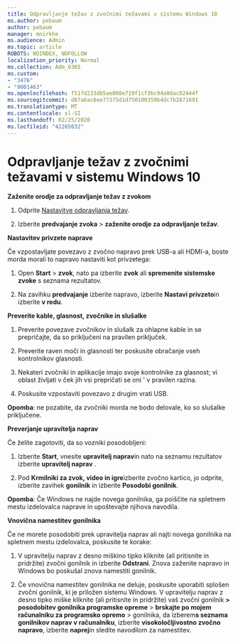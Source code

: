 ```yaml
---
title: Odpravljanje težav z zvočnimi težavami v sistemu Windows 10
ms.author: pebaum
author: pebaum
manager: mnirkhe
ms.audience: Admin
ms.topic: article
ROBOTS: NOINDEX, NOFOLLOW
localization_priority: Normal
ms.collection: Adm_O365
ms.custom:
- "3476"
- "9001463"
ms.openlocfilehash: f51fd233db5ae068e719f1cf3bc94a0dac82444f
ms.sourcegitcommit: d87a6ac6ee77375d1d750100359b4dc7b2871691
ms.translationtype: MT
ms.contentlocale: sl-SI
ms.lasthandoff: 02/25/2020
ms.locfileid: "42265032"
---
```

# <a name="troubleshooting-audio-issues-in-windows-10"></a>Odpravljanje težav z zvočnimi težavami v sistemu Windows 10

**Zaženite orodje za odpravljanje težav z zvokom**

1.  Odprite [Nastavitve odpravljanja težav](ms-settings:troubleshoot).

2.  Izberite **predvajanje zvoka** > **zaženite orodje za odpravljanje težav**.

**Nastavitev privzete naprave**

Če vzpostavljate povezavo z zvočno napravo prek USB-a ali HDMI-a, boste morda morali to napravo nastaviti kot privzetega:

1. Open **Start** > **zvok**, nato pa izberite **zvok** ali **spremenite sistemske zvoke** s seznama rezultatov.

2.  Na zavihku **predvajanje** izberite napravo, izberite **Nastavi privzeto**in izberite **v redu**.

**Preverite kable, glasnost, zvočnike in slušalke**

1. Preverite povezave zvočnikov in slušalk za ohlapne kable in se prepričajte, da so priključeni na pravilen priključek.

2. Preverite raven moči in glasnosti ter poskusite obračanje vseh kontrolnikov glasnosti.

3. Nekateri zvočniki in aplikacije imajo svoje kontrolnike za glasnost; vi oblast življati v ček jih vsi prepričati se oni ' v pravilen razina.

4. Poskusite vzpostaviti povezavo z drugim vrati USB.

**Opomba**: ne pozabite, da zvočniki morda ne bodo delovale, ko so slušalke priključene.

**Preverjanje upravitelja naprav**

Če želite zagotoviti, da so vozniki posodobljeni:

1. Izberite **Start**, vnesite **upravitelj naprav**in nato na seznamu rezultatov izberite **upravitelj naprav** .

2. Pod **Krmilniki za zvok, video in igre**izberite zvočno kartico, jo odprite, izberite zavihek **gonilnik** in izberite **Posodobi gonilnik**.

**Opomba**: Če Windows ne najde novega gonilnika, ga poiščite na spletnem mestu izdelovalca naprave in upoštevajte njihova navodila.

**Vnovična namestitev gonilnika**

Če ne morete posodobiti prek upravitelja naprav ali najti novega gonilnika na spletnem mestu izdelovalca, poskusite te korake:

1. V upravitelju naprav z desno miškino tipko kliknite (ali pritisnite in pridržite) zvočni gonilnik in izberite **Odstrani**. Znova zaženite napravo in Windows bo poskušal znova namestiti gonilnik.

2. Če vnovična namestitev gonilnika ne deluje, poskusite uporabiti splošen zvočni gonilnik, ki je priložen sistemu Windows. V upravitelju naprav z desno tipko miške kliknite (ali pritisnite in pridržite) vaš zvočni gonilnik **> posodobitev gonilnika programske opreme** > **brskajte po mojem računalniku za programsko opremo** > gonilnika, da izberem**s seznama gonilnikov naprav v računalniku**, izberite **visokoločljivostno zvočno napravo**, izberite **naprej**in sledite navodilom za namestitev.
